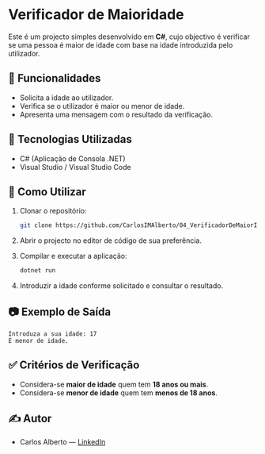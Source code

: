# Verificador de Maioridade

Este é um projecto simples desenvolvido em **C#**, cujo objectivo é verificar se uma pessoa é maior de idade com base na idade introduzida pelo utilizador.

## 📌 Funcionalidades

- Solicita a idade ao utilizador.
- Verifica se o utilizador é maior ou menor de idade.
- Apresenta uma mensagem com o resultado da verificação.

## 🚀 Tecnologias Utilizadas

- C# (Aplicação de Consola .NET)
- Visual Studio / Visual Studio Code

## 📄 Como Utilizar

1. Clonar o repositório:
   ```bash
   git clone https://github.com/CarlosIMAlberto/04_VerificadorDeMaiorIdade
   ```

2. Abrir o projecto no editor de código de sua preferência.

3. Compilar e executar a aplicação:
   ```bash
   dotnet run
   ```

4. Introduzir a idade conforme solicitado e consultar o resultado.

## 📷 Exemplo de Saída

```
Introduza a sua idade: 17
É menor de idade.
```

## ✅ Critérios de Verificação

- Considera-se **maior de idade** quem tem **18 anos ou mais**.
- Considera-se **menor de idade** quem tem **menos de 18 anos**.

## ✍️ Autor

- Carlos Alberto — [LinkedIn](https://www.linkedin.com/in/carlos-alberto-562484353/)
